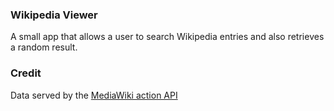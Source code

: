 ### Wikipedia Viewer

A small app that allows a user to search Wikipedia entries and also retrieves a random result.

### Credit
Data served by the [MediaWiki action API](https://www.mediawiki.org/wiki/API:Main_page)
